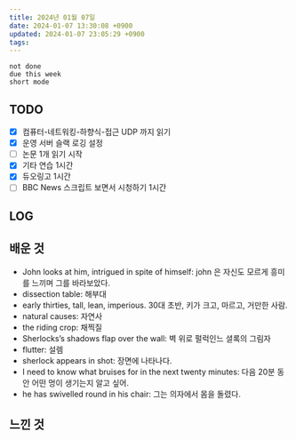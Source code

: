 ```yaml
---
title: 2024년 01월 07일
date: 2024-01-07 13:30:08 +0900
updated: 2024-01-07 23:05:29 +0900
tags: 
---
```


```tasks
not done 
due this week
short mode
```

## TODO

- [x] 컴퓨터-네트워킹-하향식-접근 UDP 까지 읽기
- [x] 운영 서버 슬랙 로깅 설정
- [ ] 논문 1개 읽기 시작
- [x] 기타 연습 1시간
- [x] 듀오링고 1시간
- [ ] BBC News 스크립트 보면서 시청하기 1시간

## LOG

## 배운 것

- John looks at him, intrigued in spite of himself: john 은 자신도 모르게 흥미를 느끼며 그를 바라보았다. 
- dissection table: 해부대
- early thirties, tall, lean, imperious. 30대 초반, 키가 크고, 마르고, 거만한 사람. 
- natural causes: 자연사
- the riding crop: 채찍질
- Sherlocks’s shadows flap over the wall: 벽 위로 펄럭인느 셜록의 그림자
- flutter: 설렘
- sherlock appears in shot: 장면에 나타나다.
- I need to know what bruises for in the next twenty minutes: 다음 20분 동안 어떤 멍이 생기는지 알고 싶어. 
- he has swivelled round in his chair: 그는 의자에서 몸을 돌렸다. 

## 느낀 것